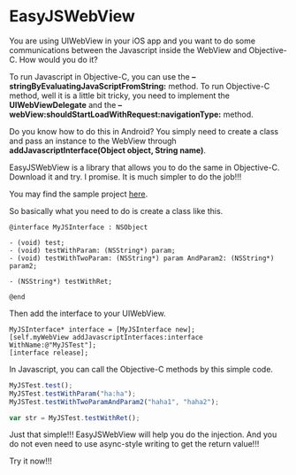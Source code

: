 EasyJSWebView
=============

You are using UIWebView in your iOS app and you want to do some communications between the Javascript inside the WebView and Objective-C. How would you do it?

To run Javascript in Objective-C, you can use the **– stringByEvaluatingJavaScriptFromString:** method. To run Objective-C method, well it is a little bit tricky, you need to implement the **UIWebViewDelegate** and the **– webView:shouldStartLoadWithRequest:navigationType:** method.

Do you know how to do this in Android? You simply need to create a class and pass an instance to the WebView through **addJavascriptInterface(Object object, String name)**.

EasyJSWebView is a library that allows you to do the same in Objective-C. Download it and try. I promise. It is much simpler to do the job!!!

You may find the sample project [here](https://github.com/dukeland/EasyJSWebViewSample).

So basically what you need to do is create a class like this.

```obj-c
@interface MyJSInterface : NSObject

- (void) test;
- (void) testWithParam: (NSString*) param;
- (void) testWithTwoParam: (NSString*) param AndParam2: (NSString*) param2;

- (NSString*) testWithRet;

@end
```

Then add the interface to your UIWebView.

```obj-c
MyJSInterface* interface = [MyJSInterface new];
[self.myWebView addJavascriptInterfaces:interface WithName:@"MyJSTest"];
[interface release];
```
In Javascript, you can call the Objective-C methods by this simple code.

```js
MyJSTest.test();
MyJSTest.testWithParam("ha:ha");
MyJSTest.testWithTwoParamAndParam2("haha1", "haha2");

var str = MyJSTest.testWithRet();
```

Just that simple!!! EasyJSWebView will help you do the injection. And you do not even need to use async-style writing to get the return value!!!

Try it now!!!
